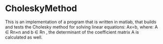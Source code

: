# CholeskyMethod

This is an implementation of a program that is written in matlab, that builds and
tests the Cholesky method for solving linear equations: Ax=b, where: A ∈ Rn×n
and b ∈ Rn
, the determinant of the coefficient matrix A is calculated as well.

